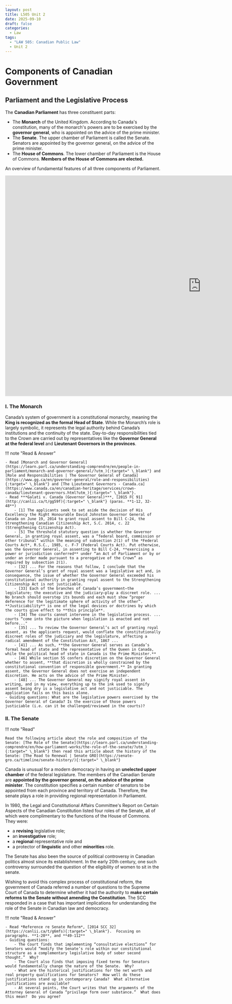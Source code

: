 ```yaml
---
layout: post
title: L505 Unit 2
date: 2025-09-10
draft: false
categories:
  - Law
tags:
  - "LAW 505: Canadian Public Law"
  - Unit 2
---
```


# Components of Canadian Government

## Parliament and the Legislative Process

The **Canadian Parliament** has three constituent parts:

- The **Monarch** of the United Kingdom.  According to Canada's constitution, many of the monarch's powers are to be exercised by the **governor general**, who is appointed on the advice of the prime minister.
- The **Senate**.  The upper chamber of Parliament is called the Senate.  Senators are appointed by the governor general, on the advice of the prime minister.
- The **House of Commons**.  The lower chamber of Parliament is the House of Commons.  **Members of the House of Commons are elected.**


An overview of fundamental features of all three components of Parliament.


<div class="videoWrapper">
    <!-- Copy & Pasted from YouTube -->
    <iframe width="1262" height="710" src="https://www.youtube.com/embed/YSO27QPieTs" title="What is Parliament?" frameborder="0" allow="accelerometer; autoplay; clipboard-write; encrypted-media; gyroscope; picture-in-picture; web-share" referrerpolicy="strict-origin-when-cross-origin" allowfullscreen></iframe>
</div>


### I. The Monarch

Canada’s system of government is a constitutional monarchy, meaning the **King is recognized as the formal Head of State**. While the Monarch’s role is largely symbolic, it represents the legal authority behind Canada’s institutions and the continuity of the state. Day-to-day responsibilities tied to the Crown are carried out by representatives like the **Governor General at the federal level** and **Lieutenant Governors in the provinces**.


!!! note "Read & Answer"

    - Read [Monarch and Governor General](https://learn.parl.ca/understanding-comprendre/en/people-in-parliament/monarch-and-governor-general/?utm_){:target=" \_blank"} and [Role and Responsibilities | The Governor General of Canada](https://www.gg.ca/en/governor-general/role-and-responsibilities){:target=" \_blank"} and [The Lieutenant Governors - Canada.ca](https://www.canada.ca/en/canadian-heritage/services/crown-canada/lieutenant-governors.html?utm_){:target=" \_blank"}.
    - Read ***Galati v. Canada (Governor General)***, [2015 FC 91](http://canlii.ca/t/gg59f){:target=" \_blank"} (paras. **1-12, 32-48**)
        - [1] The applicants seek to set aside the decision of His Excellency the Right Honourable David Johnston Governor General of Canada on June 19, 2014 to grant royal assent to Bill C-24, the Strengthening Canadian Citizenship Act, S.C. 2014, c. 22 (Strengthening Citizenship Act).
        - [5] The threshold statutory question is whether the Governor General, in granting royal assent, was a “federal board, commission or other tribunal” within the meaning of subsection 2(1) of the *Federal Courts Act*, R.S.C., 1985, c. F-7 (Federal Courts Act). Put otherwise, was the Governor General, in assenting to Bill C-24, **exercising a power or jurisdiction conferred** under “an Act of Parliament or by or under an order made pursuant to a prerogative of the Crown” as required by subsection 2(1).
        - [32] ... For the reasons that follow, I conclude that the Governor General’s grant of royal assent was a legislative act and, in consequence, the issue of whether the Governor General exceeded his constitutional authority in granting royal assent to the Strengthening Citizenship Act is not justiciable.
        - [33] Each of the branches of Canada’s government—the legislature; the executive and the judiciary—play a discreet role. ... No branch should overstep its bounds and each must show “proper deference for the legitimate sphere of activity of the other”. **Justiciability** is one of the legal devices or doctrines by which the courts give effect to **this principle**.
        - [34] The courts cannot intervene in the legislative process. ... courts “come into the picture when legislation is enacted and not before..."
        - [35] ... To review the Governor General’s act of granting royal assent, as the applicants request, would conflate the constitutionally discreet roles of the judiciary and the legislature, affecting a radical amendment of the Constitution Act, 1867 ...
        - [41] ... As such, **the Governor General serves as Canada’s formal head of state and the representative of the Queen in Canada, while the political head of state in Canada is the Prime Minister.**
        - [46] While section 55 confers discretion on the Governor General whether to assent, **that discretion is wholly constrained by the constitutional convention of responsible government.** In granting assent, the Governor General does not exercise an independent discretion. He acts on the advice of the Prime Minister.
        - [48] ... The Governor General may signify royal assent in writing, and in my view, everything up to the ink used to signify assent being dry is a legislative act and not justiciable. The application fails on this basis alone.
    - Guiding questions: What are the legislative powers exercised by the Governor General of Canada? Is the exercise of those powers justiciable (i.e. can it be challenged/reviewed in the courts)?

### II. The Senate

!!! note "Read"

    Read the following article about the role and composition of the Senate: [The Role of the Senate](https://learn.parl.ca/understanding-comprendre/en/how-parliament-works/the-role-of-the-senate/?utm_){:target=" \_blank"} then read this article about the history of the Senate: [The Road to Renewal | Senate GRO](https://senate-gro.ca/timeline/senate-history/){:target=" \_blank"}


Canada is unusual for a modern democracy in having an **unelected upper chamber** of the federal legislature.  The members of the Canadian Senate are **appointed by the governor general, on the advice of the prime minister**.  The constitution specifies a certain number of senators to be appointed from each province and territory of Canada.  Therefore, the senate plays a role in providing regional representation in Parliament.  

In 1980, the Legal and Constitutional Affairs Committee's Report on Certain Aspects of the Canadian Constitution listed four roles of the Senate, all of which were complimentary to the functions of the House of Commons. They were: 
- a **revising** legislative role; 
- an **investigative** role; 
- a **regional** representative role and 
- a protector of **linguistic** and other **minorities** role.  

The Senate has also been the source of political controversy in Canadian politics almost since its establishment.  In the early 20th century, one such controversy surrounded the question of the eligibility of women to sit in the senate. 


Wishing to avoid this complex process of constitutional reform, the government of Canada referred a number of questions to the Supreme Court of Canada to determine whether it had the authority to **make certain reforms to the Senate without amending the Constitution**. The SCC responded in a case that has important implications for understanding the role of the Senate in Canadian law and democracy.

!!! note "Read & Answer"

    - Read *Reference re Senate Reform*, [2014 SCC 32](https://canlii.ca/t/g6mfs){:target=" \_blank"}.  Focusing on paragraphs. **1-20**, and **49-112**
    - Guiding questions:
        - The Court finds that implementing “consultative elections” for Senators would “modify the Senate’s role within our constitutional structure as a complementary legislative body of sober second thought.”  Why?
        - The Court also finds that imposing fixed terms for Senators would fundamentally change the nature of the Senate.  Why?
        - What are the historical justifications for the net worth and real property qualifications for Senators?  How well do these justifications stand up in contemporary Canada?  What alternative justifications are available?
        - At several points, the Court writes that the arguments of the Attorney General of Canada “privilege form over substance.”  What does this mean?  Do you agree?





